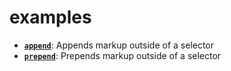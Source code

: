 # examples

*   **[`append`](append/)**: Appends markup outside of a selector
*   **[`prepend`](prepend/)**: Prepends markup outside of a selector
